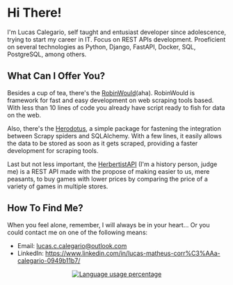# Hi There!

I'm Lucas Calegario, self taught and entusiast developer since adolescence, trying to start my career in IT. Focus on REST APIs development. Proeficient on several technologies as Python, Django, FastAPI, Docker, SQL, PostgreSQL, among others.


## What Can I Offer You?

Besides a cup of tea, there's the [RobinWould](https://github.com/xlurio/robinwould)(aha). RobinWould is framework for fast and easy development on web scraping tools based. With less than 10 lines of code you already have script ready to fish for data on the web.

Also, there's the [Herodotus](https://github.com/xlurio/herodotus), a simple package for fastening the integration between Scrapy spiders and SQLAlchemy. With a few lines, it easily allows the data to be stored as soon as it gets scraped, providing a faster development for scraping tools.

Last but not less important, the [HerbertistAPI](https://github.com/xlurio/hebertist-api) (I'm a history person, judge me) is a REST API made with the propose of making easier to us, mere peasants, to buy games with lower prices by comparing the price of a variety of games in multiple stores.


## How To Find Me?

When you feel alone, remember, I will always be in your heart... Or you could contact me on one of the following means:
- Email: lucas.c.calegario@outlook.com
- LinkedIn: https://www.linkedin.com/in/lucas-matheus-corr%C3%AAa-calegario-0949b11b7/

<p align="center">
  <a href="https://github.com/anuraghazra/github-readme-stats">
    <img src="https://github-readme-stats.vercel.app/api/top-langs/?username=xlurio&layout=compact&hide=html,nsis,vba,scss,cmake" alt="Language usage percentage">
  </a>
</p>

<!--
**xlurio/xlurio** is a ✨ _special_ ✨ repository because its `README.md` (this file) appears on your GitHub profile.

Here are some ideas to get you started:

- 🔭 I’m currently working on ...
- 🌱 I’m currently learning ...
- 👯 I’m looking to collaborate on ...
- 🤔 I’m looking for help with ...
- 💬 Ask me about ...
- 📫 How to reach me: ...
- 😄 Pronouns: ...
- ⚡ Fun fact: ...
-->

